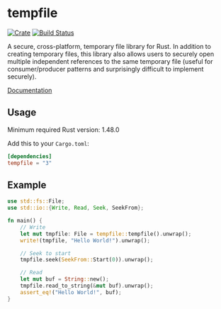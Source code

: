 tempfile
========

[![Crate](https://img.shields.io/crates/v/tempfile.svg)](https://crates.io/crates/tempfile)
[![Build Status](https://github.com/Stebalien/tempfile/actions/workflows/ci.yml/badge.svg?branch=master)](https://github.com/Stebalien/tempfile/actions/workflows/ci.yml?query=branch%3Amaster)

A secure, cross-platform, temporary file library for Rust. In addition to creating
temporary files, this library also allows users to securely open multiple
independent references to the same temporary file (useful for consumer/producer
patterns and surprisingly difficult to implement securely).

[Documentation](https://docs.rs/tempfile/)

Usage
-----

Minimum required Rust version: 1.48.0

Add this to your `Cargo.toml`:

```toml
[dependencies]
tempfile = "3"
```

Example
-------

```rust
use std::fs::File;
use std::io::{Write, Read, Seek, SeekFrom};

fn main() {
    // Write
    let mut tmpfile: File = tempfile::tempfile().unwrap();
    write!(tmpfile, "Hello World!").unwrap();

    // Seek to start
    tmpfile.seek(SeekFrom::Start(0)).unwrap();

    // Read
    let mut buf = String::new();
    tmpfile.read_to_string(&mut buf).unwrap();
    assert_eq!("Hello World!", buf);
}
```

